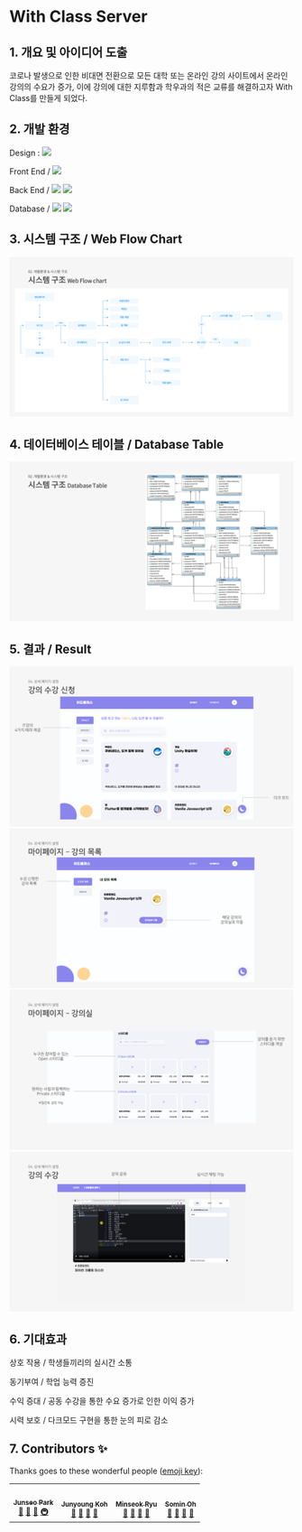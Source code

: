 # With Class Server

## 1. 개요 및 아이디어 도출
코로나 발생으로 인한 비대면 전환으로 모든 대학 또는 온라인 강의 사이트에서 온라인 강의의 수요가 증가, 이에 강의에 대한 지루함과 학우과의 적은 교류를 해결하고자 With Class를 만들게 되었다.

## 2. 개발 환경

Design : <img src="https://img.shields.io/badge/Adobe XD-9999FF?style=flat-square&logo=Adobe XD&logoColor=black"/>

Front End / <img src="https://img.shields.io/badge/React-61DAFB?style=flat-square&logo=React&logoColor=black"/>

Back End / <img src="https://img.shields.io/badge/NestJS-E0234E?style=flat-square&logo=NestJS&logoColor=black"/> <img src="https://img.shields.io/badge/-Node.js-%23339933?style=flat-square&logo=node.js&logoColor=white"/>

Database / <img src="https://img.shields.io/badge/MySQL-4479A1?style=flat-square&logo=MySQL&logoColor=black"/> <img src="https://img.shields.io/badge/TypeORM-262627?style=flat-square&logo=TypeORM&logoColor=white"/>

## 3. 시스템 구조 / Web Flow Chart
![image](https://github.com/3MAC1LG/WC_server/blob/master/pic/%EB%8B%A4%EC%9A%B4%EB%A1%9C%EB%93%9C%20(7).png)

## 4. 데이터베이스 테이블 / Database Table
![image](https://github.com/3MAC1LG/WC_server/blob/master/pic/%EB%8B%A4%EC%9A%B4%EB%A1%9C%EB%93%9C%20(8).png)

## 5. 결과 / Result
![image](https://github.com/3MAC1LG/WC_server/blob/master/pic/%EC%8A%AC%EB%9D%BC%EC%9D%B4%EB%93%9C8.PNG)
![image](https://github.com/3MAC1LG/WC_server/blob/master/pic/%EC%8A%AC%EB%9D%BC%EC%9D%B4%EB%93%9C9.PNG)
![image](https://github.com/3MAC1LG/WC_server/blob/master/pic/%EC%8A%AC%EB%9D%BC%EC%9D%B4%EB%93%9C10.PNG)
![image](https://github.com/3MAC1LG/WC_server/blob/master/pic/%EC%8A%AC%EB%9D%BC%EC%9D%B4%EB%93%9C11.PNG)



## 6. 기대효과
상호 작용 / 학생들끼리의 실시간 소통

동기부여 / 학업 능력 증진

수익 증대 / 공동 수강을 통한 수요 증가로 인한 이익 증가

시력 보호 / 다크모드 구현을 통한 눈의 피로 감소

## 7. Contributors ✨

Thanks goes to these wonderful people ([emoji key](https://allcontributors.org/docs/en/emoji-key)):

<table>
  <tr>
    <td align="center"><a href="https://github.com/blan19"><img src="" width="100px;" alt=""/><br /><sub><b>Junseo Park</b></sub></a><br /><a href="#question-kentcdodds" title="Answering Questions">💬</a> <a href="" title="Documentation">📖</a> <a href="https://github.com/3MAC1LG/WC_server/pulls?q=is%3Apr+is%3Aclosed+label%3A%EC%A4%80%EC%84%9C" title="Reviewed Pull Requests">👀</a> <a href="#infra-jakebolam" title="Infrastructure (Hosting, Build-Tools, etc)">🚇</a></td>
      <td align="center"><a href="https://github.com/Junst"><img src="" width="100px;" alt=""/><br /><sub><b>Junyoung Koh</b></sub></a><br /><a href="#question-kentcdodds" title="Answering Questions">💬</a> <a href="" title="Documentation">📖</a> <a href="https://github.com/3MAC1LG/WC_server/pulls?q=is%3Apr+is%3Aclosed+label%3A%EC%A4%80%EC%98%81" title="Reviewed Pull Requests">👀</a> <a href="#talk-kentcdodds" title="Talks">📢</a></td>
      <td align="center"><a href="https://github.com/paulryu96"><img src="" width="100px;" alt=""/><br /><sub><b>Minseok Ryu</b></sub></a><br /><a href="#question-kentcdodds" title="Answering Questions">💬</a> <a href="" title="Documentation">📖</a> <a href="" title="Reviewed Pull Requests">👀</a> <a href="#talk-kentcdodds" title="Talks">🎨</a></td>
    <td align="center"><a href="https://github.com/somin00"><img src="" width="100px;" alt=""/><br /><sub><b>Somin Oh</b></sub></a><br /><a href="#question-kentcdodds" title="Answering Questions">💬</a> <a href="" title="Documentation">📖</a> <a href="h" title="Reviewed Pull Requests">👀</a> <a href="#tool-jfmengels" title="Tools">🔧</a></td>
  </tr>
</table>
